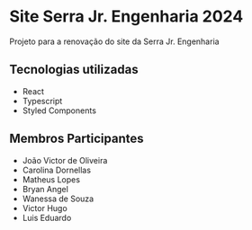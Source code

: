 # Site Serra Jr. Engenharia 2024

Projeto para a renovação do site da Serra Jr. Engenharia

## Tecnologias utilizadas
- React
- Typescript
- Styled Components

## Membros Participantes
- João Victor de Oliveira
- Carolina Dornellas
- Matheus Lopes
- Bryan Angel
- Wanessa de Souza
- Victor Hugo
- Luis Eduardo